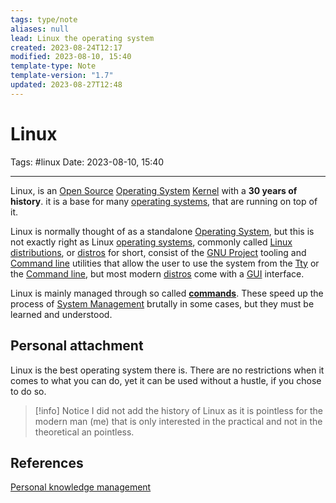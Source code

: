 ```yaml
---
tags: type/note
aliases: null
lead: Linux the operating system
created: 2023-08-24T12:17
modified: 2023-08-10, 15:40
template-type: Note
template-version: "1.7"
updated: 2023-08-27T12:48
---
```


# Linux

Tags: #linux 
Date: 2023-08-10, 15:40

---

Linux, is an [Open Source](Open%20Source.md) [Operating System](Operating%20System) [Kernel](Kernel) with a **30 years of history**. it is a base for many [ operating systems](Operating%20System%20), that are running on top of it. 

Linux is normally thought of as a standalone [Operating System](Operating%20System), but this is not exactly right as Linux [ operating systems](Operating%20System%20), commonly called [Linux distributions](Linux%20distributions.md), or [ distros](Linux%20distributions%20) for short, consist of the [GNU Project](GNU%20Project) tooling and [Command line](Command%20line) utilities that allow the user to use the system from the [Tty](Tty) or the [Command line](Command%20line), but most modern [ distros](Linux%20distributions%20) come with a [GUI](GUI) interface. 

Linux is mainly managed through so called **[ commands](Linux%20commands.md)**. These speed up the process of [System Management](System%20Management) brutally in some cases, but they must be learned and understood. 

## Personal attachment 

Linux is the best operating system there is. There are no restrictions when it comes to what you can do, yet it can be used without a hustle, if you chose to do so. 

> [!info] Notice
> I did not add the history of Linux as it is pointless for the
> modern man (me) that is only interested in the 
> practical and not in the theoretical an pointless.  

## References

[Personal knowledge management](Personal%20knowledge%20management.md)

